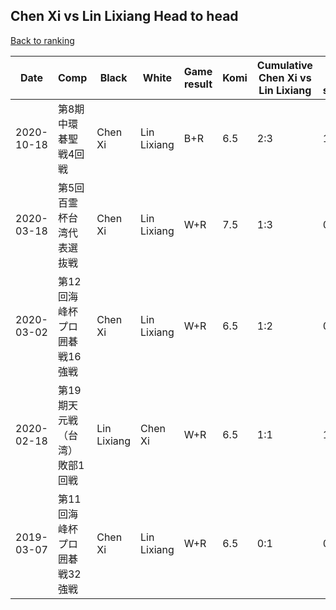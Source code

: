 ## Chen Xi vs Lin Lixiang Head to head

[Back to ranking](../../index.md)




| **Date** | **Comp** | **Black** | **White** | **Game result** | **Komi** | **Cumulative Chen Xi vs Lin Lixiang** | **Chen Xi streak** | **Lin Lixiang streak** | 
| --- | --- | --- | --- | --- | --- | --- | --- | --- |
| 2020-10-18 | 第8期中環碁聖戦4回戦 | Chen Xi | Lin Lixiang | B+R | 6.5 | 2:3 | 1 | 0 | 
| 2020-03-18 | 第5回百霊杯台湾代表選抜戦 | Chen Xi | Lin Lixiang | W+R | 7.5 | 1:3 | 0 | 2 | 
| 2020-03-02 | 第12回海峰杯プロ囲碁戦16強戦 | Chen Xi | Lin Lixiang | W+R | 6.5 | 1:2 | 0 | 1 | 
| 2020-02-18 | 第19期天元戦（台湾）敗部1回戦 | Lin Lixiang | Chen Xi | W+R | 6.5 | 1:1 | 1 | 0 | 
| 2019-03-07 | 第11回海峰杯プロ囲碁戦32強戦 | Chen Xi | Lin Lixiang | W+R | 6.5 | 0:1 | 0 | 1 |




